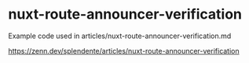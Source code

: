 # nuxt-route-announcer-verification

Example code used in articles/nuxt-route-announcer-verification.md

https://zenn.dev/splendente/articles/nuxt-route-announcer-verification
